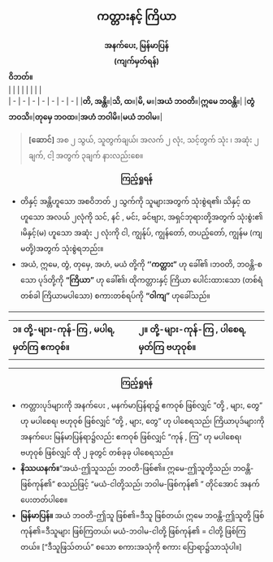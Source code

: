 
## <center>ကတ္တားနင့် ကြိယာ</center>
**<center>အနက်ပေး, မြန်မာပြန်</center>**
**<center>(ကျက်မှတ်ရန်)</center>**
**ဝိဘတ်။** <br>
|  |  |  |  |  |  |  |  
| - | - | - | - | - | - | - |
|**တိ, အန္တိ**။|**သိ, ထ**။|**မိ, မ**။|**အယံ ဘဝတိ**။|**ဣမေ ဘဝန္တိ**။|
|**တွံ ဘဝသိ**။|**တုမှေ ဘဝထ**။|**အဟံ ဘဝါမိ**။|**မယံ ဘဝါမ**။|
>**[ဆောင်]** အစ ၂ သွယ်, သူတွက်ချယ်၊ အလက် ၂ လုံး, သင့်တွက် သုံး ၊ အဆုံး ၂ ချက်, ငါ့ အတွက် ၃ချက် နားလည်းစေ။

**<center>ကြည့်ရှုရန်</center>**
- တိနှင့် အန္တိဟူသော အစဝိဘတ် ၂ သွက်ကို သူများအတွက် သုံးစွဲရ၏၊ သိနှင့် ထဟူသော အလယ် ၂လုံကို သင်, နင် , မင်း, ခင်ဗျား, အရှင်ဘုရားတို့အတွက် သုံးစွဲး၏ ၊မိနှင့်(မ) ဟူသော အဆုံး ၂ လုံးကို ငါ, ကျွန်ုပ်, ကျွန်တော်, တပည့်တော်, ကျွန်မ (ကျမတို့)အတွက် သုံးစွဲရဘည်း။
- အယံ, ဣမေ, တွံ, တုမှေ, အဟံ, မယံ တို့ကို **‘’ကတ္တား”** ဟု ခေါ်၏ ၊ဘဝတိ, ဘဝန္တိ-စသော ပုဒ်တို့ကို **“ကြိယာ”** ဟု ခေါ်၏၊ ထိုကတ္တားနှင့် ကြိယာ ပေါင်းထားသော (တစ်ရံတစ်ခါ ကြိယာမပါသော) စကားတစ်ရပ်ကို **“ဝါကျ”** ဟုခေါ်သည်။

---
|  |  |
| - | - |
| **၁။ တို့-များ-ကုန်-ကြ , မပါရ, မှတ်ကြ ဧကဝုစ်။**| **၂။ တို့-များ-ကုန်-ကြ , ပါစေရ, မှတ်ကြ ဗဟုဝုစ်။**

---
**<center>ကြည့်ရှုရန်</center>**
- ကတ္တားပုဒ်များကို အနက်ပေး , မနက်မာပြန်ရာ၌ ဧကဝုစ် ဖြစ်လျှင် ”တို့ , များ, တွေ” ဟု မပါစေရ၊ ဗဟုဝုစ် ဖြစ်လျှင် “တို့ , များ, တွေ” ဟု ပါစေရသည်၊ ကြိယာပုဒ်များကို အနက်ပေး မြန်မာပြန်ရာ၌လည်း ဧကဝုစ် ဖြစ်လျှင် “ကုန် , ကြ” ဟု မပါစေရ၊ ဗဟုဝုစ် ဖြစ်လျှင် ထို ၂ ခုတွင် တစ်ခုခု ပါစေရသည်။
- **နိဿယနက်။**“အယံ-ဤသူသည်၊ ဘဝတိ-ဖြစ်၏။ ဣမေ-ဤသူတို့သည်၊ ဘဝန္တိ-ဖြစ်ကုန်၏” စသည်ဖြင့် “မယံ-ငါတို့သည်၊ ဘဝါမ-ဖြစ်ကုန်၏ ” တိုင်အောင် အနက်ပေးတတ်ပါစေ။
- **မြန်မာပြန်။** အယံ ဘဝတိ-ဤသူ ဖြစ်၏=ဒီသူ ဖြစ်တယ်၊ ဣမေ ဘဝန္တိ-ဤသူတို့ ဖြစ်ကုန်၏=ဒီသူများ ဖြစ်ကြတယ်၊ မယံ-ဘဝါမ-ငါတို့ ဖြစ်ကုန်၏ = ငါတို့ ဖြစ်ကြတယ်။ [“ဒီသူဖြသ်တယ်” စသော စကားအသုံကို စကား ပြောရာ၌သာသုံပါ။]